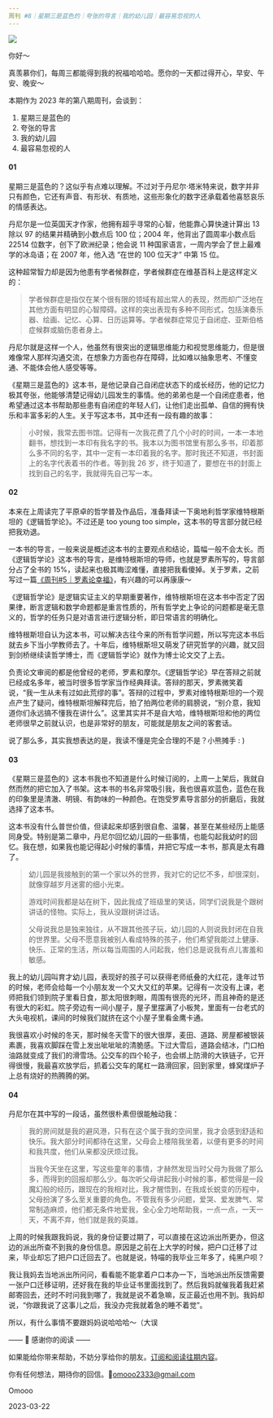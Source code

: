 ```yaml
---
周刊 #8｜星期三是蓝色的｜夸张的导言｜我的幼儿园｜最容易忽视的人
---
```


![](https://s2.loli.net/2023/03/21/JVDFGjokWxwZI7v.jpg)

你好～

真羡慕你们，每周三都能得到我的祝福哈哈哈。愿你的一天都过得开心，早安、午安、晚安～

本期作为 2023 年的第八期周刊，会谈到：

1. 星期三是蓝色的
2. 夸张的导言
3. 我的幼儿园
4. 最容易忽视的人

#### 01

星期三是蓝色的？这似乎有点难以理解。不过对于丹尼尔·塔米特来说，数字并非只有颜色，它还有声音、有形状、有质地，这些形象化的数字还承载着他喜怒哀乐的情感表达。

丹尼尔是一位英国天才作家，他拥有超乎寻常的心智，他能靠心算快速计算出 13 除以 97 的结果并精确到小数点后 100 位；2004 年，他背出了圆周率小数点后 22514 位数字，创下了欧洲纪录；他会说 11 种国家语言，一周内学会了世上最难学的冰岛语；在 2007 年，他入选 “在世的 100 位天才” 中第 15 位。

这种超常智力却是因为他患有学者候群症，学者候群症在维基百科上是这样定义的：

> 学者候群症是指仅在某个很有限的领域有超出常人的表现，然而却广泛地在其他方面有明显的心智障碍。这样的突出表现有多种不同形式，包括演奏乐器、绘画、记忆、心算、日历运算等。学者候群症常见于自闭症、亚斯伯格症候群或脑伤患者身上。

丹尼尔就是这样一个人，他虽然有很突出的逻辑思维能力和视觉思维能力，但是很难像常人那样沟通交流，在想象力方面也存在障碍，比如难以抽象思考、不懂变通、不能体会他人感受等等。

《星期三是蓝色的》这本书，是他记录自己自闭症状态下的成长经历，他的记忆力极其夸张，他能够清楚记得幼儿园发生的事情。他的弟弟也是一个自闭症患者，他希望通过这本书帮助那些患有自闭症的年轻人们，让他们走出孤单、自信的拥有快乐和丰富多彩的人生。关于写这本书，其中还有一段有趣的故事：

> 小时候，我常去图书馆。记得有一次我花费了几个小时的时间，一本一本地翻书，想找到一本印有我名字的书。我本以为图书馆里有那么多书，印着那么多不同的名字，其中一定有一本印着我的名字。那时我还不知道，书封面上的名字代表着书的作者。等到我 26 岁，终于知道了，要想在书的封面上找到自己的名字，我就得先自己写一本。

#### 02

本来在上周读完了平原卓的哲学普及作品后，准备拜读一下奥地利哲学家维特根斯坦的《逻辑哲学论》。不过还是 too young too simple，这本书的导言部分就已经把我劝退。

一本书的导言，一般来说是概述这本书的主要观点和结论，篇幅一般不会太长。而《逻辑哲学论》这本书的导言，是维特根斯坦的导师，也就是罗素所写的，导言部分占了全书的 15%，读起来也极其晦涩难懂，直接把我看傻掉。关于罗素，之前写过一篇[《周刊#5｜罗素论幸福》](https://omooo-android.zhubai.love/posts/2242544591478149120)，有兴趣的可以再康康～

《逻辑哲学论》是逻辑实证主义的早期重要著作，维特根斯坦在这本书中否定了因果律，断言逻辑和数学命题都是重言性质的，所有哲学史上争论的问题都是毫无意义的，哲学的任务只是对语言进行逻辑分析，即日常语言的明确化。

维特根斯坦自认为这本书，可以解决古往今来的所有哲学问题，所以写完这本书后就去乡下当小学教师去了。十年后，维特根斯坦又萌发了研究哲学的兴趣，就又回到剑桥继续读哲学博士，而《逻辑哲学论》就作为博士论文交了上去。

负责论文审阅的都是他曾经的老师，罗素和摩尔。《逻辑哲学论》早在答辩之前就已经成名多年，被当时很多哲学家当作经典拜读。答辩的那天，罗素微笑着说，“我一生从未有过如此荒缪的事”。答辩的过程中，罗素对维特根斯坦的一个观点产生了疑问，维特根斯坦解释完后，拍了拍两位老师的肩膀说，“别介意，我知道你们永远搞不懂我在讲什么”。这里其实并不是自大哈，维特根斯坦和他的两位老师很早之前就认识，也是非常好的朋友，可能就是朋友之间的客套话。

说了那么多，其实我想表达的是，我读不懂是完全合理的不是？小熊摊手 : )

#### 03

《星期三是蓝色的》这本书我也不知道是什么时候订阅的，上周一上架后，我就自然而然的把它加入了书架。这本书的书名非常吸引我，我也很喜欢蓝色，蓝色在我的印象里是清澈、明镜、有韵味的一种颜色。在饱受罗素导言部分的折磨后，我就选择了这本书。

这本书没有什么普世价值，但读起来却感到很自愈、温馨，甚至在某些经历上能感同身受。特别是第二章中，丹尼尔回忆幼儿园的一些事情，也能勾起我幼时的回忆。我在想，如果我也能记得起小时候的事情，并把它写成一本书，那真是太有趣了。

> 幼儿园是我接触到的第一个家以外的世界，我对它的记忆不多，却很深刻，就像穿越岁月迷雾的细小光束。
>
> 游戏时间我都是站在树下，因此我成了班级里的笑话，同学们说我是个跟树讲话的怪物。实际上，我从没跟树讲过话。
>
> 父母说我总是独来独往，从不跟其他孩子玩，幼儿园的人则说我封闭在自我的世界里。父母不愿意我被别人看成特殊的孩子，他们希望我能过上健康、快乐、正常的生活，所以每当周围的人问起我，他们总是说我有点儿害羞和敏感。

我上的幼儿园叫育才幼儿园，表现好的孩子可以获得老师纸叠的大红花，逢年过节的时候，老师会给每一个小朋友发一个又大又红的苹果。记得有一次没有上课，老师把我们领到院子里看日食，那太阳很刺眼，周围有很亮的光环，而且神奇的是还有很大的彩虹。院子旁边有一间小屋子，屋子里摆满了小板凳，里面有一台老式的大头电视机，课间的时候我们就挤在这个小屋子里看金鹰卡通。

我很喜欢小时候的冬天，那时候冬天雪下的很大很厚，麦田、道路、房屋都被银装素裹，我喜欢脚踩在雪上发出呲呲呲的清脆感。下过大雪后，道路会结冰，门口柏油路就变成了我们的滑雪场。公交车的四个轮子，也会绑上防滑的大铁链子，它开得很慢，我最喜欢放学后，抓着公交车的尾杠一路滑回家，回到家里，蜂窝煤炉子上总有烧好的热腾腾的粥。

#### 04

丹尼尔在其中写的一段话，虽然很朴素但很能触动我：

> 我的房间就是我的避风港，只有在这个属于我的空间里，我才会感到舒适和快乐。我大部分时间都待在这里，父母会上楼陪我坐着，以便有更多的时间和我共度，他们从来都没厌烦过我。
>
> 当我今天坐在这里，写这些童年的事情，才赫然发现当时父母为我做了那么多，而得到的回报却那么少。每次听父母讲起我小时候的事，都觉得是一段魔幻般的经历，跟现在的我相对比，我才醒悟到，在我成长蜕变的历程中，父母扮演了多么至关重要的角色。不管我有多少问题，爱哭、爱发脾气、常常制造麻烦，他们都无条件地爱我，全心全力地帮助我，一点一点，一天一天，不离不弃，他们就是我的英雄。

上周的时候我跟我妈说，我的身份证要过期了，可以直接在这边派出所更办，但这边的派出所查不到我的身份信息。原因是之前在上大学的时候，把户口迁移了过来，毕业却忘了把户口迁回去了。也就是说，特喵的我毕业三年多了，纯黑户呗？

我让我妈去当地派出所问问，看看能不能拿着户口本办一下，当地派出所反馈需要一张户口迁移证明，还好我在我的毕业证书里面找到了。然后我妈就催我着我赶紧邮寄回去，还时不时问我到哪了，我就是说不着急嘛，反正最近也用不到。我妈却说，“你跟我说了这事儿之后，我没办完我就着急的睡不着觉”。

所以，有什么事情不要跟妈妈说哈哈哈～（大误



—— 💌 感谢你的阅读 ——

如果能给你带来帮助，不妨分享给你的朋友。[订阅和阅读往期内容](https://omooo-android.zhubai.love/)。

你有任何想法，期待你的回信。📮[omooo2333@gmail.com](mailto:omooo2333@gmail.com)

Omooo

2023-03-22

